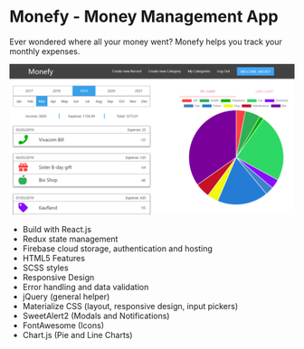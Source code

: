 # Monefy - Money Management App
Ever wondered where all your money went?
Monefy helps you track your monthly expenses.

![soft28237798-08b42c74-6950-11e7-8c9d-76344b16e9d5](https://raw.githubusercontent.com/iarnaudov/Monefy/master/src/resources/monefy-readme.png)

* Build with React.js
* Redux state management
* Firebase cloud storage, authentication and hosting
* HTML5 Features
* SCSS styles
* Responsive Design
* Error handling and data validation
* jQuery (general helper)
* Materialize CSS (layout, responsive design, input pickers)
* SweetAlert2 (Modals and Notifications)
* FontAwesome (Icons)
* Chart.js (Pie and Line Charts)
